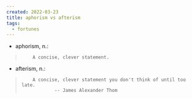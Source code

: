 ```yaml
---
created: 2022-03-23
title: aphorism vs afterism
tags:
  - fortunes
---
```



- aphorism, n.:
>         A concise, clever statement.
- afterism, n.:
>         A concise, clever statement you don't think of until too late.
>                 -- James Alexander Thom
> 